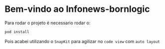 # Bem-vindo ao Infonews-bornlogic

Para rodar o projeto é necessario rodar o:

```bash 
pod install 
```

Pois acabei utilizando o `SnapKit` para agilizar no `code view` com `auto layout`
